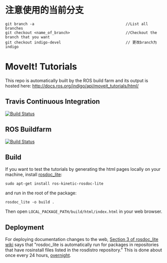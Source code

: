 # 注意使用的当前分支
    git branch -a                                         //List all branches
    git checkout <name_of_branch>                         //Checkout the branch that you want
    git checkout indigo-devel                             // 更改branch为indigo

# MoveIt! Tutorials

This repo is automatically built by the ROS build farm and its output is hosted here: http://docs.ros.org/indigo/api/moveit_tutorials/html/

## Travis Continuous Integration

[![Build Status](https://travis-ci.org/ros-planning/moveit_tutorials.svg?branch=master)](https://travis-ci.org/ros-planning/moveit_tutorials)

## ROS Buildfarm

[![Build Status](http://build.ros.org/buildStatus/icon?job=Idoc__moveit_tutorials__ubuntu_trusty_amd64&build=2)](http://build.ros.org/job/Idoc__moveit_tutorials__ubuntu_trusty_amd64/2/)

## Build

If you want to test the tutorials by generating the html pages locally on your machine, install [rosdoc_lite](http://wiki.ros.org/rosdoc_lite):

    sudo apt-get install ros-kinetic-rosdoc-lite

and run in the root of the package:

    rosdoc_lite -o build .

Then open ``LOCAL_PACKAGE_PATH/build/html/index.html`` in your web browser.

## Deployment

For deploying documentation changes to the web, [Section 3 of rosdoc_lite wiki](http://wiki.ros.org/rosdoc_lite) says that "rosdoc_lite is automatically run for packages in repositories that have rosinstall files listed in the rosdistro repository." This is done about once every 24 hours, [overnight](http://wiki.ros.org/rosdistro/Tutorials/Indexing%20Your%20ROS%20Repository%20for%20Documentation%20Generation).
